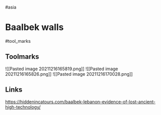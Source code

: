 #asia 

# Baalbek walls
#tool_marks 

## Toolmarks
![[Pasted image 20211216165819.png]]
![[Pasted image 20211216165826.png]]
![[Pasted image 20211216170028.png]]

## Links
https://hiddenincatours.com/baalbek-lebanon-evidence-of-lost-ancient-high-technology/